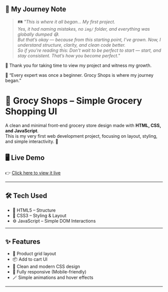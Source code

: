 ## 📖 My Journey Note

> 🛤️ *"This is where it all began... My first project.*  
> *Yes, it had naming mistakes, no `img/` folder, and everything was globally dumped 😅.*  
> *But that’s okay — because from this starting point, I’ve grown. Now, I understand structure, clarity, and clean code better.*  
> *So if you're reading this: Don't wait to be perfect to start — start, and stay consistent. That’s how you become perfect."*

🙏 Thank you for taking time to view my project and witness my growth.

🌟 “Every expert was once a beginner. Grocy Shops is where my journey began.”

# 🛒 Grocy Shops – Simple Grocery Shopping UI

A clean and minimal front-end grocery store design made with **HTML, CSS, and JavaScript**.  
This is my very first web development project, focusing on layout, styling, and simple interactivity. 🎯

## 🖥️ Live Demo

👉 [Click here to view it live](https://grocy-shops.netlify.app)

---

## 🛠️ Tech Used

- 🧱 HTML5 – Structure
- 🎨 CSS3 – Styling & Layout
- ⚙️ JavaScript – Simple DOM Interactions

---

## ✨ Features

- 🛒 Product grid layout
- 📦 Add to cart UI
- 💎 Clean and modern CSS design
- 📱 Fully responsive (Mobile-friendly)
- 🪄 Simple animations and hover effects

---

